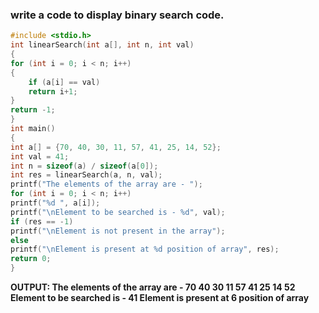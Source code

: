 ### write a code to display binary search code.
```c
#include <stdio.h>
int linearSearch(int a[], int n, int val)
{
for (int i = 0; i < n; i++)
{ 
    if (a[i] == val)  
    return i+1;    
} 
return -1;
}
int main()
{
int a[] = {70, 40, 30, 11, 57, 41, 25, 14, 52};
int val = 41;
int n = sizeof(a) / sizeof(a[0]);
int res = linearSearch(a, n, val);
printf("The elements of the array are - ");
for (int i = 0; i < n; i++)
printf("%d ", a[i]);
printf("\nElement to be searched is - %d", val);
if (res == -1)
printf("\nElement is not present in the array");
else
printf("\nElement is present at %d position of array", res);
return 0;
}
```
**OUTPUT: The elements of the array are - 70 40 30 11 57 41 25 14 52
Element to be searched is - 41
Element is present at 6 position of array**
